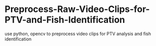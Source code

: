 # Preprocess-Raw-Video-Clips-for-PTV-and-Fish-Identification
use python, opencv to preprocess video clips for PTV analysis and fish identification
